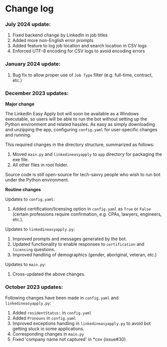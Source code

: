 # Change log #

### July 2024 update: ###
1. Fixed backend change by LinkedIn in job titles
2. Added more non-English error prompts
3. Added feature to log job location and search location in CSV logs
4. Enforced UTF-8 encoding for CSV logs to avoid encoding errors

### January 2024 update: ###
1. Bug fix to allow proper use of `Job Type` filter (e.g. full-time, contract, etc.)

### December 2023 updates: ###
**Major change**

The LinkedIn Easy Apply bot will soon be available as a Windows executable, so users will be
able to run the bot without setting up the Python environment and related hassles. As easy as
simply downloading and unzipping the app, configuring `config.yaml` for user-specific changes
and running. 

This required changes in the directory structure, summarized as follows:

1. Moved `main.py` and `linkedineasyapply` to `app` directory for packaging the exe file.
2. All other files in root folder.

Source code is still open-source for tech-savvy people who wish to run bot under the Python
environment.

**Routine changes**

Updates to `config.yaml`:
1. Added certification/licensing option in `config.yaml` as `True` or `False` (certain
professions require confirmation, e.g. CPAs, lawyers, engineers, etc.).

Updates to `linkedineasyapply.py`:
1. Improved prompts and messages generated by the bot.
2. Updated functionality to enable responses to `certification` and `licensing` questions.
3. Improved handling of demographics (gender, aboriginal, veteran, etc.)

Updates to `main.py`:
1. Cross-updated the above changes. 

### October 2023 updates: ###
Following changes have been made in `config.yaml` and `linkedineasyapply.py`:

1. Added `residentStatus:` in `config.yaml`
2. Added `Pronouns` in `config.yaml`
3. Improved exceptions handling in `linkedineasyapply.py` to avoid bot getting stuck in some applications.
4. Corresponding changes in `main.py`
5. Fixed 'company name not captured' in *csv (issue#30).
